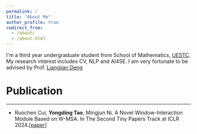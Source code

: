 ```yaml
---
permalink: /
title: "About Me"
author_profile: true
redirect_from: 
  - /about/
  - /about.html
---
```

I'm a third year undergraduate student from School of Mathematics, [UESTC](https://en.uestc.edu.cn/). My research interest includes CV, NLP and AI4SE. I am very fortunate to be advised by Prof. [Liangjian Deng](https://liangjiandeng.github.io/)

# Publication
---
- Ruochen Cui, **Yongding Tao**, Mingjun Ni. A Novel Window-Interaction Module Based on W-MSA. In The Second Tiny Papers Track at ICLR 2024.[[paper](https://openreview.net/forum?id=ki4R0z0C4K)]

